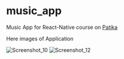 # music_app
Music App for React-Native course on [Patika](https://app.patika.dev/)

Here images of Application

![Screenshot_10](https://user-images.githubusercontent.com/33030693/143947979-ea700bbf-f38e-4d5b-8b98-b304111cb934.png)
![Screenshot_12](https://user-images.githubusercontent.com/33030693/143948014-c84c87e1-1405-4267-85e6-52cd7cf04aca.png)
